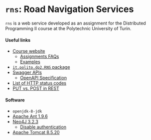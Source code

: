 # `rns`: Road Navigation Services
`rns` is a web service developed as an assignment for the Distributed Programming II course at the Polytechnic University of Turin.

#### Useful links
- [Course website](https://pad.polito.it:8080/enginframe/dp2/dp2.xml)
  - [Assignments FAQs](https://pad.polito.it:8080/enginframe/dp2/dp2.xml?_uri=//dp2/assignment_faqs)
  - [Examples](https://pad.polito.it:8080/enginframe/dp2/dp2.xml?_uri=//dp2/material)
- [`it.polito.dp2.RNS` package](https://pad.polito.it:8080/enginframe/dp2/assignments/lab1/doc/index.html)
- [Swagger APIs](https://app.swaggerhub.com/apis/marcomicera/RnsSystem/2.0-oas3)
  - [OpenAPI Specification](https://swagger.io/docs/specification/about/)
- [List of HTTP status codes](https://en.wikipedia.org/wiki/List_of_HTTP_status_codes)
- [PUT vs. POST in REST](https://stackoverflow.com/questions/630453/put-vs-post-in-rest)

#### Software
- `openjdk-8-jdk`
- [Apache Ant 1.9.6](https://archive.apache.org/dist/ant/binaries/apache-ant-1.9.6-bin.tar.gz) 
- [Neo4J 3.2.3](https://neo4j.com/download-thanks/?edition=community&release=3.2.3&flavour=unix)
  - [Disable authentication](https://neo4j.com/docs/operations-manual/current/authentication-authorization/enable/)
- [Apache Tomcat 8.5.20](https://archive.apache.org/dist/tomcat/tomcat-8/v8.5.20/bin/apache-tomcat-8.5.20.tar.gz)
